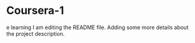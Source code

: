 # Coursera-1
e learning
I am editing the README file. Adding some more details about the project description.
